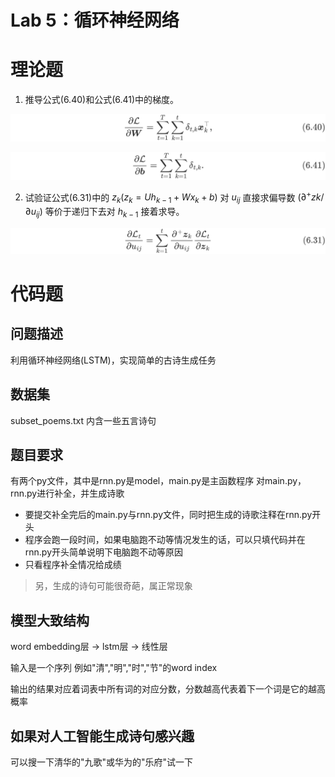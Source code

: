 # Lab 5：循环神经网络

# 理论题

1. 推导公式(6.40)和公式(6.41)中的梯度。

![6.40](./images/f6_40.svg)

![6.41](./images/f6_41.svg)

2. 试验证公式(6.31)中的 $z_k(z_k = Uh_{k-1} + Wx_k + b)$ 对 $u_{ij}$ 直接求偏导数 $(\partial^{+}zk / \partial u_{ij})$ 等价于递归下去对 $h_{k-1}$ 接着求导。

![6.31](./images/f6_31.svg)


# 代码题

## 问题描述
利用循环神经网络(LSTM)，实现简单的古诗生成任务

## 数据集
subset_poems.txt 内含一些五言诗句

## 题目要求
有两个py文件，其中是rnn.py是model，main.py是主函数程序
对main.py，rnn.py进行补全，并生成诗歌

- 要提交补全完后的main.py与rnn.py文件，同时把生成的诗歌注释在rnn.py开头
- 程序会跑一段时间，如果电脑跑不动等情况发生的话，可以只填代码并在rnn.py开头简单说明下电脑跑不动等原因
- 只看程序补全情况给成绩

> 另，生成的诗句可能很奇葩，属正常现象

## 模型大致结构

word embedding层 -> lstm层 -> 线性层

输入是一个序列 例如"清","明","时","节"的word index

输出的结果对应着词表中所有词的对应分数，分数越高代表着下一个词是它的越高概率

## 如果对人工智能生成诗句感兴趣
可以搜一下清华的"九歌"或华为的"乐府"试一下